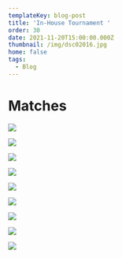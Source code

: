 ```yaml
---
templateKey: blog-post
title: 'In-House Tournament '
order: 30
date: 2021-11-20T15:00:00.000Z
thumbnail: /img/dsc02016.jpg
home: false
tags:
  - Blog
---
```

# Matches

![](/img/dsc00839.jpg)

![](/img/dsc00493.jpg)

![](/img/dsc00580.jpg)

![](/img/dsc00957.jpg)

![](/img/dsc00640.jpg)

![](/img/dsc00273.jpg)

![](/img/dsc01549.jpg)

![](/img/dsc01718.jpg)

![](/img/dsc01856.jpg)
